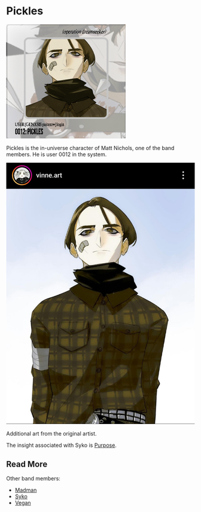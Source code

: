 # Pickles

![img.png](../../Resources/pickles/pickles.png)

Pickles is the in-universe character of Matt Nichols, one of the band members. He is user 0012 in the system.

![](../../Resources/pickles/pickles_art.jpg)

Additional art from the original artist.

The insight associated with Syko is [Purpose](../lore/insight3-purpose).

## Read More

Other band members:

- [Madman](madman)
- [Syko](syko)
- [Vegan](vegan)